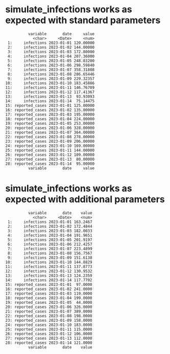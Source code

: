# simulate_infections works as expected with standard parameters

              variable       date     value
                <char>     <Date>     <num>
     1:     infections 2023-01-01 120.00000
     2:     infections 2023-01-02 144.00000
     3:     infections 2023-01-03 172.80000
     4:     infections 2023-01-04 207.36000
     5:     infections 2023-01-05 248.83200
     6:     infections 2023-01-06 298.59840
     7:     infections 2023-01-07 358.31808
     8:     infections 2023-01-08 286.65446
     9:     infections 2023-01-09 229.32357
    10:     infections 2023-01-10 183.45886
    11:     infections 2023-01-11 146.76709
    12:     infections 2023-01-12 117.41367
    13:     infections 2023-01-13  93.93093
    14:     infections 2023-01-14  75.14475
    15: reported_cases 2023-01-01 125.00000
    16: reported_cases 2023-01-02 135.00000
    17: reported_cases 2023-01-03 195.00000
    18: reported_cases 2023-01-04 224.00000
    19: reported_cases 2023-01-05 253.00000
    20: reported_cases 2023-01-06 328.00000
    21: reported_cases 2023-01-07 364.00000
    22: reported_cases 2023-01-08 278.00000
    23: reported_cases 2023-01-09 206.00000
    24: reported_cases 2023-01-10 169.00000
    25: reported_cases 2023-01-11 144.00000
    26: reported_cases 2023-01-12 109.00000
    27: reported_cases 2023-01-13  80.00000
    28: reported_cases 2023-01-14  95.00000
              variable       date     value

# simulate_infections works as expected with additional parameters

              variable       date    value
                <char>     <Date>    <num>
     1:     infections 2023-01-01 163.2467
     2:     infections 2023-01-02 172.4844
     3:     infections 2023-01-03 182.0033
     4:     infections 2023-01-04 191.9651
     5:     infections 2023-01-05 201.9197
     6:     infections 2023-01-06 212.4257
     7:     infections 2023-01-07 223.4899
     8:     infections 2023-01-08 156.7567
     9:     infections 2023-01-09 151.6138
    10:     infections 2023-01-10 144.8829
    11:     infections 2023-01-11 137.8773
    12:     infections 2023-01-12 130.9532
    13:     infections 2023-01-13 124.2359
    14:     infections 2023-01-14 117.7702
    15: reported_cases 2023-01-01  97.0000
    16: reported_cases 2023-01-02 241.0000
    17: reported_cases 2023-01-03 119.0000
    18: reported_cases 2023-01-04 199.0000
    19: reported_cases 2023-01-05  44.0000
    20: reported_cases 2023-01-06 326.0000
    21: reported_cases 2023-01-07 389.0000
    22: reported_cases 2023-01-08 198.0000
    23: reported_cases 2023-01-09 158.0000
    24: reported_cases 2023-01-10 183.0000
    25: reported_cases 2023-01-11 115.0000
    26: reported_cases 2023-01-12 106.0000
    27: reported_cases 2023-01-13 112.0000
    28: reported_cases 2023-01-14 121.0000
              variable       date    value

